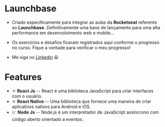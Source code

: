 # Launchbase

- Criado especificamente para integrar as aulas da **Rocketseat** referente ao **Launchbase**. Definitivamente uma base de lançamento para uma alta performance em desenvolvimento web e mobile...

- Os exercícios e desafios ficaram registrados aqui conforme o progresso no curso. Fique a vontade para verificar o meu progresso!

- Me siga no [Linkedin](www.linkedin.com/in/andreluisbonfim) :smiley:

# Features

- :atom_symbol: **React Js** -- React é uma biblioteca JavaScript para criar interfaces com o usuário. 
- :atom_symbol: **React Native** -- Uma biblioteca que fornece uma maneira de criar aplicativos nativos para Android e iOS.
- :chart: **Node Js** -- Node.js é um interpretador de JavaScript assíncrono com código aberto orientado a eventos.
